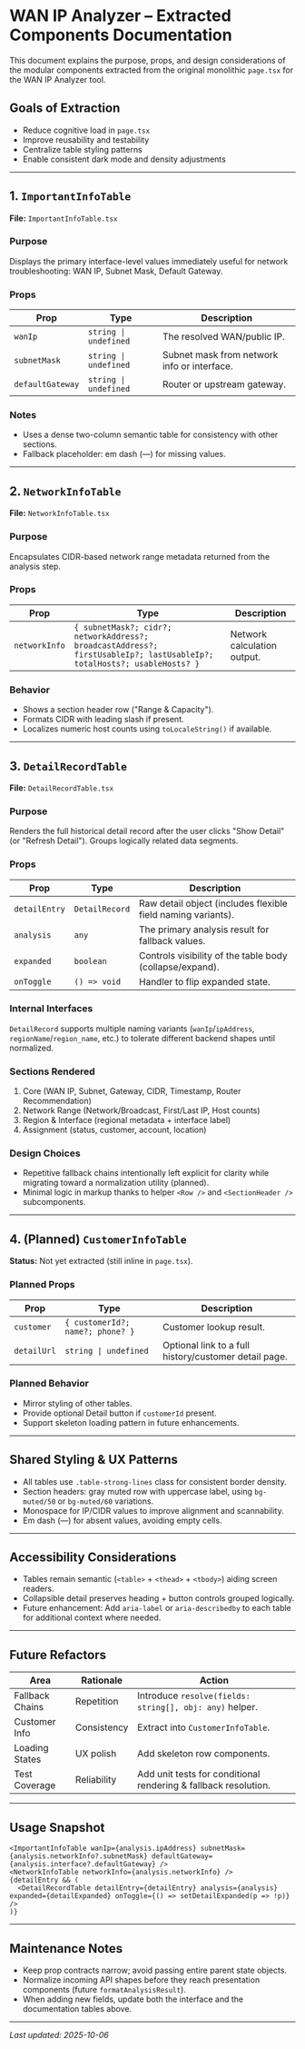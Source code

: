 # WAN IP Analyzer – Extracted Components Documentation

This document explains the purpose, props, and design considerations of the modular components extracted from the original monolithic `page.tsx` for the WAN IP Analyzer tool.

## Goals of Extraction
- Reduce cognitive load in `page.tsx`
- Improve reusability and testability
- Centralize table styling patterns
- Enable consistent dark mode and density adjustments

---

## 1. `ImportantInfoTable`
**File:** `ImportantInfoTable.tsx`

### Purpose
Displays the primary interface-level values immediately useful for network troubleshooting: WAN IP, Subnet Mask, Default Gateway.

### Props
| Prop | Type | Description |
|------|------|-------------|
| `wanIp` | `string \| undefined` | The resolved WAN/public IP. |
| `subnetMask` | `string \| undefined` | Subnet mask from network info or interface. |
| `defaultGateway` | `string \| undefined` | Router or upstream gateway. |

### Notes
- Uses a dense two-column semantic table for consistency with other sections.
- Fallback placeholder: em dash (—) for missing values.

---

## 2. `NetworkInfoTable`
**File:** `NetworkInfoTable.tsx`

### Purpose
Encapsulates CIDR-based network range metadata returned from the analysis step.

### Props
| Prop | Type | Description |
|------|------|-------------|
| `networkInfo` | `{ subnetMask?; cidr?; networkAddress?; broadcastAddress?; firstUsableIp?; lastUsableIp?; totalHosts?; usableHosts? }` | Network calculation output. |

### Behavior
- Shows a section header row ("Range & Capacity").
- Formats CIDR with leading slash if present.
- Localizes numeric host counts using `toLocaleString()` if available.

---

## 3. `DetailRecordTable`
**File:** `DetailRecordTable.tsx`

### Purpose
Renders the full historical detail record after the user clicks "Show Detail" (or "Refresh Detail"). Groups logically related data segments.

### Props
| Prop | Type | Description |
|------|------|-------------|
| `detailEntry` | `DetailRecord` | Raw detail object (includes flexible field naming variants). |
| `analysis` | `any` | The primary analysis result for fallback values. |
| `expanded` | `boolean` | Controls visibility of the table body (collapse/expand). |
| `onToggle` | `() => void` | Handler to flip expanded state. |

### Internal Interfaces
`DetailRecord` supports multiple naming variants (`wanIp`/`ipAddress`, `regionName`/`region_name`, etc.) to tolerate different backend shapes until normalized.

### Sections Rendered
1. Core (WAN IP, Subnet, Gateway, CIDR, Timestamp, Router Recommendation)
2. Network Range (Network/Broadcast, First/Last IP, Host counts)
3. Region & Interface (regional metadata + interface label)
4. Assignment (status, customer, account, location)

### Design Choices
- Repetitive fallback chains intentionally left explicit for clarity while migrating toward a normalization utility (planned).
- Minimal logic in markup thanks to helper `<Row />` and `<SectionHeader />` subcomponents.

---

## 4. (Planned) `CustomerInfoTable`
**Status:** Not yet extracted (still inline in `page.tsx`).

### Planned Props
| Prop | Type | Description |
|------|------|-------------|
| `customer` | `{ customerId?; name?; phone? }` | Customer lookup result. |
| `detailUrl` | `string \| undefined` | Optional link to a full history/customer detail page. |

### Planned Behavior
- Mirror styling of other tables.
- Provide optional Detail button if `customerId` present.
- Support skeleton loading pattern in future enhancements.

---

## Shared Styling & UX Patterns
- All tables use `.table-strong-lines` class for consistent border density.
- Section headers: gray muted row with uppercase label, using `bg-muted/50` or `bg-muted/60` variations.
- Monospace for IP/CIDR values to improve alignment and scannability.
- Em dash (—) for absent values, avoiding empty cells.

---

## Accessibility Considerations
- Tables remain semantic (`<table>` + `<thead>` + `<tbody>`) aiding screen readers.
- Collapsible detail preserves heading + button controls grouped logically.
- Future enhancement: Add `aria-label` or `aria-describedby` to each table for additional context where needed.

---

## Future Refactors
| Area | Rationale | Action |
|------|-----------|--------|
| Fallback Chains | Repetition | Introduce `resolve(fields: string[], obj: any)` helper. |
| Customer Info | Consistency | Extract into `CustomerInfoTable`. |
| Loading States | UX polish | Add skeleton row components. |
| Test Coverage | Reliability | Add unit tests for conditional rendering & fallback resolution. |

---

## Usage Snapshot
```tsx
<ImportantInfoTable wanIp={analysis.ipAddress} subnetMask={analysis.networkInfo?.subnetMask} defaultGateway={analysis.interface?.defaultGateway} />
<NetworkInfoTable networkInfo={analysis.networkInfo} />
{detailEntry && (
  <DetailRecordTable detailEntry={detailEntry} analysis={analysis} expanded={detailExpanded} onToggle={() => setDetailExpanded(p => !p)} />
)}
```

---

## Maintenance Notes
- Keep prop contracts narrow; avoid passing entire parent state objects.
- Normalize incoming API shapes before they reach presentation components (future `formatAnalysisResult`).
- When adding new fields, update both the interface and the documentation tables above.

---

_Last updated: 2025-10-06_
